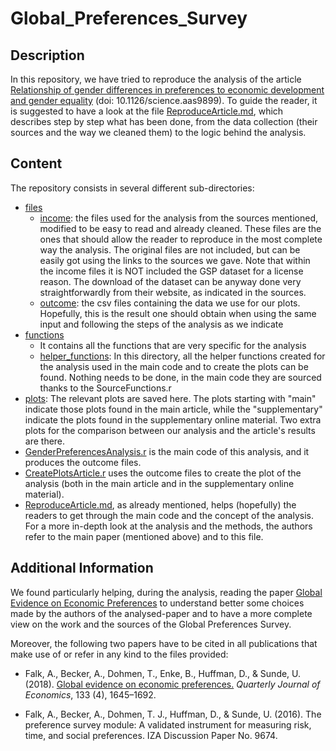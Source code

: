 # Global_Preferences_Survey

## Description

In this repository, we have tried to reproduce the analysis of the article [Relationship of gender differences in preferences to economic development and gender equality](https://science.sciencemag.org/content/362/6412/eaas9899.full) (doi: 10.1126/science.aas9899). To guide the reader, it is suggested to have a look at the file [ReproduceArticle.md](https://github.com/scerioli/Global_Preferences_Survey/blob/master/ReproduceArticle.md), which describes step by step what 
has been done, from the data collection (their sources and the way we cleaned them) to the logic behind the analysis.


## Content

The repository consists in several different sub-directories:

- [files](https://github.com/scerioli/Global_Preferences_Survey/tree/master/files)
  - [income](https://github.com/scerioli/Global_Preferences_Survey/tree/master/files/income): the files used for the analysis from the sources mentioned, modified to be easy to read and already cleaned. These files are the ones that should allow the reader to reproduce in the most complete way the analysis. The original files are not included, but can be easily got using the links to the sources we gave. Note that within the income files it is NOT included the GSP dataset for a license reason. The download of the dataset can be anyway done very straightforwardly from their website, as indicated in the sources.
  - [outcome](https://github.com/scerioli/Global_Preferences_Survey/tree/master/files/outcome): the csv files containing the data we use for our plots. Hopefully, this is the result one should obtain when using the same input and following the
  steps of the analysis as we indicate
- [functions](https://github.com/scerioli/Global_Preferences_Survey/tree/master/functions)
  - It contains all the functions that are very specific for the analysis
  - [helper_functions](https://github.com/scerioli/Global_Preferences_Survey/tree/master/functions/helper_functions): In this directory, all the helper functions created for the analysis used in the main code and to create the plots can be found. Nothing needs to be done, in the main code they are sourced thanks to the SourceFunctions.r
- [plots](https://github.com/scerioli/Global_Preferences_Survey/tree/master/plots): The relevant plots are saved here. The plots starting with "main" indicate those plots found in the main article, while the "supplementary" indicate the plots found in the supplementary online material. Two extra plots for the comparison between our analysis and the article's results are there.
- [GenderPreferencesAnalysis.r](https://github.com/scerioli/Global_Preferences_Survey/blob/master/GenderPreferencesAnalysis.r) is the main code of this analysis, and it produces the outcome files.
- [CreatePlotsArticle.r](https://github.com/scerioli/Global_Preferences_Survey/blob/master/CreatePlotsArticle.r) uses the outcome files to create the plot of the analysis (both in the main article and in the supplementary online material).
- [ReproduceArticle.md](https://github.com/scerioli/Global_Preferences_Survey/blob/master/ReproduceArticle.md), as already mentioned, helps (hopefully) the readers to get through the main code and the concept of the analysis. For a more in-depth look at the analysis and the methods, the authors refer to the main paper (mentioned above) and to this file.

## Additional Information

We found particularly helping, during the analysis, reading the paper [Global Evidence on Economic Preferences](https://doi.org/10.1093/qje/qjy013) 
to understand better some choices made by the authors of the analysed-paper and to have a more complete view on the work and the sources of the Global Preferences Survey.

Moreover, the following two papers have to be cited in all publications that make use of or refer in any kind to the files provided:

- Falk, A., Becker, A., Dohmen, T., Enke, B., Huffman, D., & Sunde, U. (2018). [Global evidence on economic preferences.](https://doi.org/10.1093/qje/qjy013) *Quarterly Journal of Economics*, 133 (4), 1645–1692.

- Falk, A., Becker, A., Dohmen, T. J., Huffman, D., & Sunde, U. (2016). The preference survey module: A validated instrument for measuring risk, time, and social preferences. IZA Discussion Paper No. 9674.
